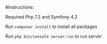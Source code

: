 #Instructions:

Required Php 7.2 and Symfony 4.2

Run `composer install` to install all packages

Run `php bin/console server:run` to run server
